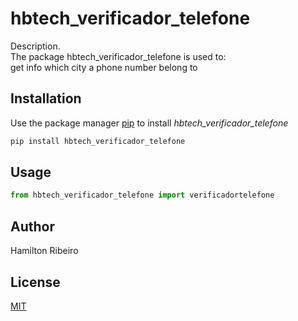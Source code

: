 # hbtech_verificador_telefone

Description.  
The package hbtech_verificador_telefone is used to:  
  get info which city a phone number belong to

## Installation

Use the package manager [pip](https://pip.pypa.io/en/stable/) to install *hbtech_verificador_telefone*

```bash
pip install hbtech_verificador_telefone
```

## Usage

```python
from hbtech_verificador_telefone import verificadortelefone
```

## Author
Hamilton Ribeiro

## License
[MIT](https://choosealicense.com/licenses/mit/)
